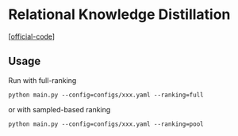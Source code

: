 

# Relational Knowledge Distillation

[[official-code](https://github.com/lenscloth/RKD)]


## Usage

Run with full-ranking

    python main.py --config=configs/xxx.yaml --ranking=full

or with sampled-based ranking

    python main.py --config=configs/xxx.yaml --ranking=pool
